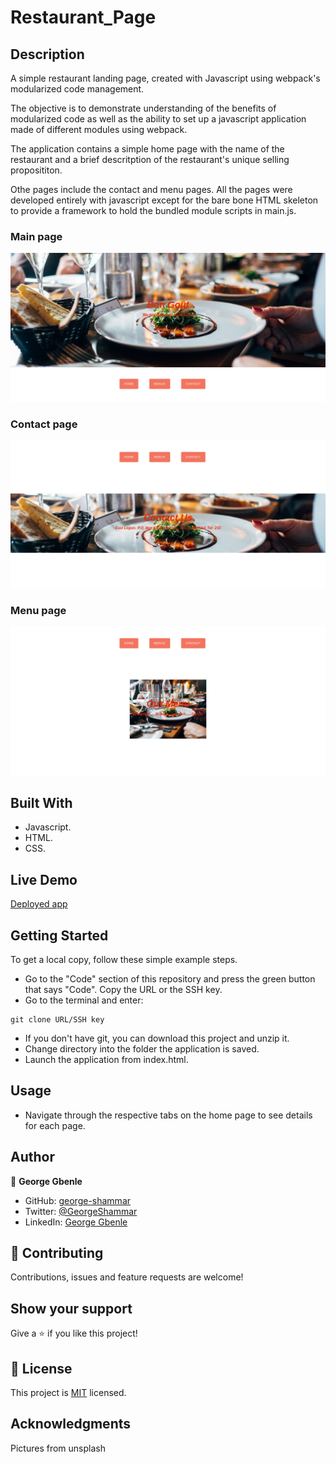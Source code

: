 # Restaurant_Page

## Description
A simple restaurant landing page, created with Javascript using webpack's modularized code management. 

The objective is to demonstrate understanding of the benefits of modularized code as well as the ability to set up a javascript application made of different modules using webpack.

The application contains a simple home page with the name of the restaurant and a brief descritption of the restaurant's unique selling proposititon.

Othe pages include the contact and menu pages. All the pages were developed entirely with javascript except for the bare bone HTML skeleton to provide a framework to hold the bundled module scripts in main.js.

### Main page
![screenshot](main.png)

### Contact page
![screenshot](contact.png)

### Menu page
![screenshot](menu.png)


## Built With
- Javascript.
- HTML.
- CSS.

## Live Demo

[Deployed app](https://george-shammar.github.io/restaurant_page/)

## Getting Started

To get a local copy, follow these simple example steps.

- Go to the "Code" section of this repository and press the green button that says "Code". Copy the URL or the SSH key.
- Go to the terminal and enter:
```
git clone URL/SSH key
```
- If you don't have git, you can download this project and unzip it.
- Change directory into the folder the application is saved.
- Launch the application from index.html.


## Usage
- Navigate through the respective tabs on the home page to see details for each page.


## Author

👤 **George Gbenle**

- GitHub: [george-shammar](https://github.com/george-shammar)
- Twitter: [@GeorgeShammar](https://twitter.com/GeorgeShammar)
- LinkedIn: [George Gbenle](https://www.linkedin.com/in/georgegbenle/)


## 🤝 Contributing

Contributions, issues and feature requests are welcome!


## Show your support

Give a ⭐️ if you like this project!


## 📝 License

This project is [MIT](LICENSE) licensed.

## Acknowledgments
Pictures from unsplash
